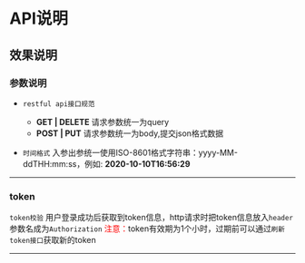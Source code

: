 # API说明

## 效果说明

### 参数说明 

* `restful api接口规范`
    * **GET | DELETE** 请求参数统一为query
    * **POST | PUT** 请求参数统一为body,提交json格式数据
    
* `时间格式` 入参出参统一使用ISO-8601格式字符串：yyyy-MM-ddTHH:mm:ss，例如: __2020-10-10T16:56:29__
    
---
### token

`token校验` 用户登录成功后获取到token信息，http请求时把token信息放入`header`参数名成为`Authorization`
<font color=red>注意：</font>token有效期为1个小时，过期前可以通过`刷新token接口`获取新的token

---